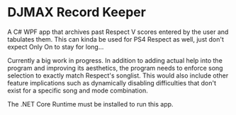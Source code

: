 # DJMAX Record Keeper
A C# WPF app that archives past Respect V scores entered by the user and tabulates them.
This can kinda be used for PS4 Respect as well, just don't expect Only On to stay for long...

Currently a big work in progress.
In addition to adding actual help into the program and improving its aesthetics, the program needs to enforce song selection to exactly match Respect's songlist.
This would also include other feature implications such as dynamically disabling difficulties that don't exist for a specific song and mode combination.

The .NET Core Runtime must be installed to run this app.
